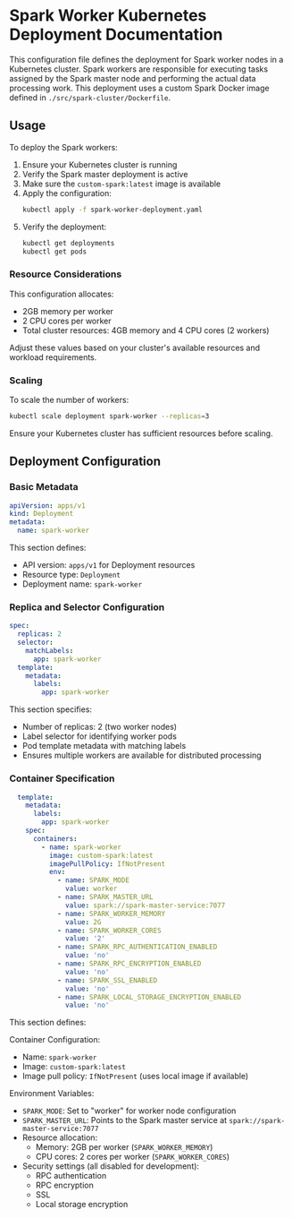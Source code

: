 # Spark Worker Kubernetes Deployment Documentation

This configuration file defines the deployment for Spark worker nodes in a Kubernetes cluster. Spark workers are responsible for executing tasks assigned by the Spark master node and performing the actual data processing work. This deployment uses a custom Spark Docker image defined in `./src/spark-cluster/Dockerfile`.

## Usage

To deploy the Spark workers:

1. Ensure your Kubernetes cluster is running
2. Verify the Spark master deployment is active
3. Make sure the `custom-spark:latest` image is available
4. Apply the configuration:
   ```bash
   kubectl apply -f spark-worker-deployment.yaml
   ```
5. Verify the deployment:
   ```bash
   kubectl get deployments
   kubectl get pods
   ```

### Resource Considerations

This configuration allocates:
- 2GB memory per worker
- 2 CPU cores per worker
- Total cluster resources: 4GB memory and 4 CPU cores (2 workers)

Adjust these values based on your cluster's available resources and workload requirements.

### Scaling

To scale the number of workers:
```bash
kubectl scale deployment spark-worker --replicas=3
```

Ensure your Kubernetes cluster has sufficient resources before scaling.


## Deployment Configuration

### Basic Metadata

```yaml
apiVersion: apps/v1
kind: Deployment
metadata:
  name: spark-worker
```

This section defines:
- API version: `apps/v1` for Deployment resources
- Resource type: `Deployment`
- Deployment name: `spark-worker`

### Replica and Selector Configuration

```yaml
spec:
  replicas: 2
  selector:
    matchLabels:
      app: spark-worker
  template:
    metadata:
      labels:
        app: spark-worker
```

This section specifies:
- Number of replicas: 2 (two worker nodes)
- Label selector for identifying worker pods
- Pod template metadata with matching labels
- Ensures multiple workers are available for distributed processing

### Container Specification

```yaml
  template:
    metadata:
      labels:
        app: spark-worker
    spec:
      containers:
        - name: spark-worker
          image: custom-spark:latest
          imagePullPolicy: IfNotPresent
          env:
            - name: SPARK_MODE
              value: worker
            - name: SPARK_MASTER_URL
              value: spark://spark-master-service:7077
            - name: SPARK_WORKER_MEMORY
              value: 2G
            - name: SPARK_WORKER_CORES
              value: '2'
            - name: SPARK_RPC_AUTHENTICATION_ENABLED
              value: 'no'
            - name: SPARK_RPC_ENCRYPTION_ENABLED
              value: 'no'
            - name: SPARK_SSL_ENABLED
              value: 'no'
            - name: SPARK_LOCAL_STORAGE_ENCRYPTION_ENABLED
              value: 'no'
```

This section defines:

Container Configuration:
- Name: `spark-worker`
- Image: `custom-spark:latest`
- Image pull policy: `IfNotPresent` (uses local image if available)

Environment Variables:
- `SPARK_MODE`: Set to "worker" for worker node configuration
- `SPARK_MASTER_URL`: Points to the Spark master service at `spark://spark-master-service:7077`
- Resource allocation:
  - Memory: 2GB per worker (`SPARK_WORKER_MEMORY`)
  - CPU cores: 2 cores per worker (`SPARK_WORKER_CORES`)
- Security settings (all disabled for development):
  - RPC authentication
  - RPC encryption
  - SSL
  - Local storage encryption